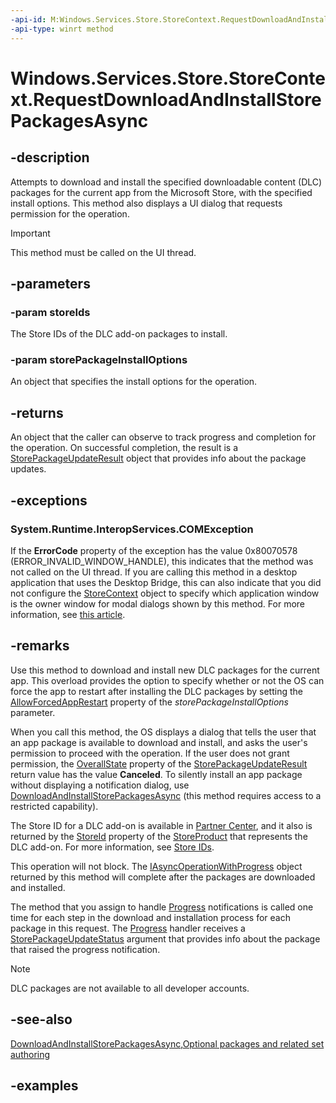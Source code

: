 ```yaml
---
-api-id: M:Windows.Services.Store.StoreContext.RequestDownloadAndInstallStorePackagesAsync(Windows.Foundation.Collections.IIterable{System.String},Windows.Services.Store.StorePackageInstallOptions)
-api-type: winrt method
---
```


<!-- Method syntax.
public IAsyncOperationWithProgress<StorePackageUpdateStatus> StoreContext.RequestDownloadAndInstallStorePackagesAsync(IIterable<String> storeIds, StorePackageInstallOptions storePackageInstallOptions)
-->

# Windows.Services.Store.StoreContext.RequestDownloadAndInstallStorePackagesAsync

## -description
Attempts to download and install the specified downloadable content (DLC) packages for the current app from the Microsoft Store, with the specified install options. This method also displays a UI dialog that requests permission for the operation.

> [!IMPORTANT]
> This method must be called on the UI thread.

## -parameters
### -param storeIds
The Store IDs of the DLC add-on packages to install.

### -param storePackageInstallOptions
An object that specifies the install options for the operation.

## -returns
An object that the caller can observe to track progress and completion for the operation. On successful completion, the result is a [StorePackageUpdateResult](storepackageupdateresult.md) object that provides info about the package updates.

## -exceptions
### System.Runtime.InteropServices.COMException

If the **ErrorCode** property of the exception has the value 0x80070578 (ERROR_INVALID_WINDOW_HANDLE), this indicates that the method was not called on the UI thread. If you are calling this method in a desktop application that uses the Desktop Bridge, this can also indicate that you did not configure the [StoreContext](storecontext.md) object to specify which application window is the owner window for modal dialogs shown by this method. For more information, see [this article](https://docs.microsoft.com/windows/uwp/monetize/in-app-purchases-and-trials#desktop).

## -remarks
Use this method to download and install new DLC packages for the current app. This overload provides the option to specify whether or not the OS can force the app to restart after installing the DLC packages by setting the [AllowForcedAppRestart](storepackageinstalloptions_allowforcedapprestart.md) property of the *storePackageInstallOptions* parameter.

When you call this method, the OS displays a dialog that tells the user that an app package is available to download and install, and asks the user's permission to proceed with the operation. If the user does not grant permission, the [OverallState](storepackageupdateresult_overallstate.md) property of the [StorePackageUpdateResult](storepackageupdateresult.md) return value has the value **Canceled**. To silently install an app package without displaying a notification dialog, use [DownloadAndInstallStorePackagesAsync](storecontext_downloadandinstallstorepackagesasync_1940804668.md) (this method requires access to a restricted capability).

The Store ID for a DLC add-on is available in [Partner Center](https://partner.microsoft.com/dashboard), and it also is returned by the [StoreId](storeproduct_storeid.md) property of the [StoreProduct](storeproduct.md) that represents the DLC add-on. For more information, see [Store IDs](https://docs.microsoft.com/windows/uwp/monetize/in-app-purchases-and-trials#store-ids).

This operation will not block. The [IAsyncOperationWithProgress](../windows.foundation/iasyncoperationwithprogress_2.md) object returned by this method will complete after the packages are downloaded and installed.

The method that you assign to handle [Progress](../windows.foundation/iasyncoperationwithprogress_2_progress.md) notifications is called one time for each step in the download and installation process for each package in this request. The [Progress](../windows.foundation/iasyncoperationwithprogress_2_progress.md) handler receives a [StorePackageUpdateStatus](storepackageupdatestatus.md) argument that provides info about the package that raised the progress notification.

> [!NOTE]
> DLC packages are not available to all developer accounts.

## -see-also
[DownloadAndInstallStorePackagesAsync](storecontext_downloadandinstallstorepackagesasync_1940804668.md),[Optional packages and related set authoring](https://docs.microsoft.com/windows/uwp/packaging/optional-packages)

## -examples
